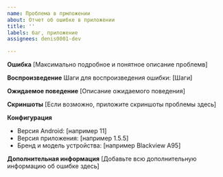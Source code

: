 ```yaml
---
name: Проблема в прмложении
about: Отчет об ошибке в приложении
title: ''
labels: баг, приложение
assignees: denis0001-dev

---
```


**Ошибка**
[Максимально подробное и понятное описание проблемв]

**Воспроизведение**
Шаги для воспроизведения ошибки:
[Шаги]

**Ожидаемое поведение**
[Описание ожидаемого поведения]

**Скриншоты**
[Если возможно, приложите скриншоты проблемы здесь]

**Конфигурация**
 - Версия Android: [например 11] 
 - Версия приложения: [например 1.5.5]
 - Бренд и модель устройства: [например Blackview A95]

**Дополнительная информация**
[Добавьте всю дополнительную информацию об ошибке здесь]
